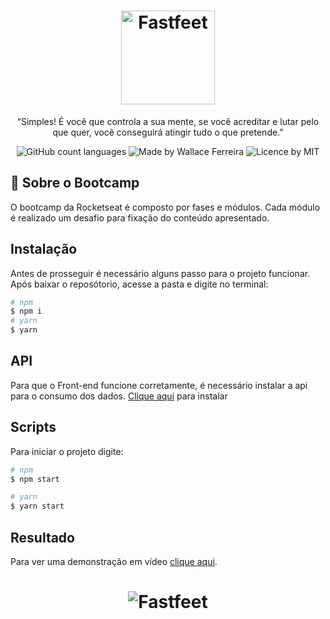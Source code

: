 <h1 align="center">
  <img alt="Fastfeet" title="GoBarber" src="https://i.imgur.com/a34ao0x.png" width="150px" />
</h1>

<p align="center">“Simples! É você que controla a sua mente, se você acreditar e lutar pelo que quer, você conseguirá atingir tudo o que pretende.”</blockquote>

<p align="center">
  <img alt="GitHub count languages" src="https://img.shields.io/badge/languages-3-brightgreen" />
  <img alt="Made by Wallace Ferreira" src="https://img.shields.io/badge/made%20by-Wallace%20Ferreira-green" />
  <img alt="Licence by MIT" src="https://img.shields.io/badge/license-MIT-green" />
</p>

## :rocket: Sobre o Bootcamp
O bootcamp da Rocketseat é composto por fases e módulos. Cada módulo é realizado um desafio para fixação do conteúdo apresentado.

## Instalação
Antes de prosseguir é necessário alguns passo para o projeto funcionar. Após baixar o reposótorio, acesse a pasta e digite no terminal: 
```sh
# npm
$ npm i
# yarn
$ yarn
```
## API
Para que o Front-end funcione corretamente, é necessário instalar a api para o consumo dos dados. [Clique aqui](https://github.com/wallace-sf/bootcamp-gostack-fastfeet-api) para instalar

## Scripts
Para iniciar o projeto digite:
```sh
# npm
$ npm start

# yarn
$ yarn start
```

## Resultado
Para ver uma demonstração em vídeo [clique aqui](https://youtu.be/wbLWIJ-nDiM).
<h1 align="center">
  <img alt="Fastfeet" title="GoBarber" src="https://i.imgur.com/dKMMPUZ.png" />
</h1>

